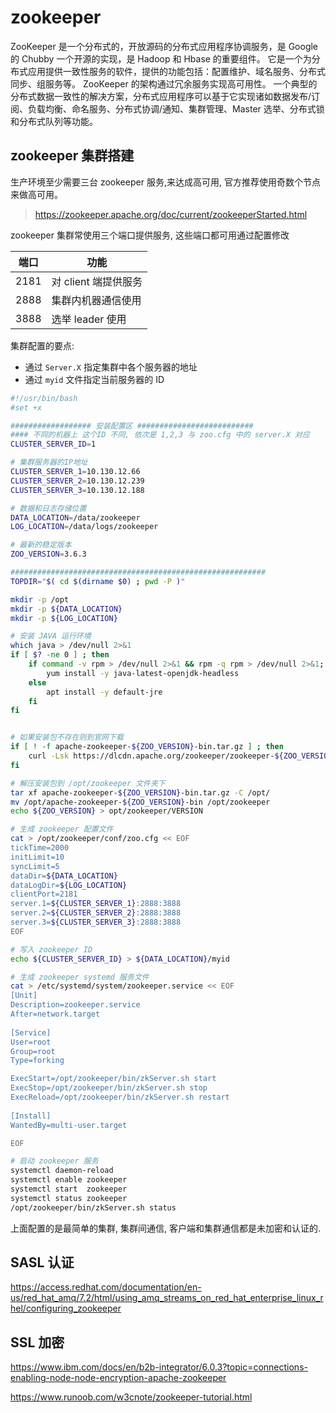 # zookeeper

ZooKeeper 是一个分布式的，开放源码的分布式应用程序协调服务，是 Google 的 Chubby 一个开源的实现，是 Hadoop 和 Hbase 的重要组件。
它是一个为分布式应用提供一致性服务的软件，提供的功能包括：配置维护、域名服务、分布式同步、组服务等。
ZooKeeper 的架构通过冗余服务实现高可用性。
一个典型的分布式数据一致性的解决方案，分布式应用程序可以基于它实现诸如数据发布/订阅、负载均衡、命名服务、分布式协调/通知、集群管理、Master 选举、分布式锁和分布式队列等功能。

## zookeeper 集群搭建

生产环境至少需要三台 zookeeper 服务,来达成高可用, 官方推荐使用奇数个节点来做高可用。

> https://zookeeper.apache.org/doc/current/zookeeperStarted.html

zookeeper 集群常使用三个端口提供服务, 这些端口都可用通过配置修改

| 端口| 功能|
|----|------|
| 2181 | 对 client 端提供服务 |
| 2888 | 集群内机器通信使用 |
| 3888 | 选举 leader 使用 |

集群配置的要点:
 - 通过 `Server.X` 指定集群中各个服务器的地址
 - 通过 `myid` 文件指定当前服务器的 ID

```bash
#!/usr/bin/bash
#set +x

################## 安装配置区 ##########################
#### 不同的机器上 这个ID 不同, 依次是 1,2,3 与 zoo.cfg 中的 server.X 对应
CLUSTER_SERVER_ID=1

# 集群服务器的IP地址
CLUSTER_SERVER_1=10.130.12.66
CLUSTER_SERVER_2=10.130.12.239
CLUSTER_SERVER_3=10.130.12.188

# 数据和日志存储位置
DATA_LOCATION=/data/zookeeper
LOG_LOCATION=/data/logs/zookeeper

# 最新的稳定版本
ZOO_VERSION=3.6.3

#########################################################
TOPDIR="$( cd $(dirname $0) ; pwd -P )"

mkdir -p /opt
mkdir -p ${DATA_LOCATION}
mkdir -p ${LOG_LOCATION}

# 安装 JAVA 运行环境
which java > /dev/null 2>&1
if [ $? -ne 0 ] ; then
    if command -v rpm > /dev/null 2>&1 && rpm -q rpm > /dev/null 2>&1; then
        yum install -y java-latest-openjdk-headless
    else
        apt install -y default-jre
    fi
fi


# 如果安装包不存在则到官网下载
if [ ! -f apache-zookeeper-${ZOO_VERSION}-bin.tar.gz ] ; then
    curl -Lsk https://dlcdn.apache.org/zookeeper/zookeeper-${ZOO_VERSION}/apache-zookeeper-${ZOO_VERSION}-bin.tar.gz -o apache-zookeeper-${ZOO_VERSION}-bin.tar.gz
fi

# 解压安装包到 /opt/zookeeper 文件夹下
tar xf apache-zookeeper-${ZOO_VERSION}-bin.tar.gz -C /opt/
mv /opt/apache-zookeeper-${ZOO_VERSION}-bin /opt/zookeeper
echo ${ZOO_VERSION} > opt/zookeeper/VERSION

# 生成 zookeeper 配置文件
cat > /opt/zookeeper/conf/zoo.cfg << EOF
tickTime=2000
initLimit=10
syncLimit=5
dataDir=${DATA_LOCATION}
dataLogDir=${LOG_LOCATION}
clientPort=2181
server.1=${CLUSTER_SERVER_1}:2888:3888
server.2=${CLUSTER_SERVER_2}:2888:3888
server.3=${CLUSTER_SERVER_3}:2888:3888
EOF

# 写入 zookeeper ID
echo ${CLUSTER_SERVER_ID} > ${DATA_LOCATION}/myid

# 生成 zookeeper systemd 服务文件
cat > /etc/systemd/system/zookeeper.service << EOF
[Unit]
Description=zookeeper.service
After=network.target
 
[Service]
User=root
Group=root
Type=forking

ExecStart=/opt/zookeeper/bin/zkServer.sh start
ExecStop=/opt/zookeeper/bin/zkServer.sh stop
ExecReload=/opt/zookeeper/bin/zkServer.sh restart
 
[Install]
WantedBy=multi-user.target

EOF

# 启动 zookeeper 服务
systemctl daemon-reload
systemctl enable zookeeper
systemctl start  zookeeper
systemctl status zookeeper
/opt/zookeeper/bin/zkServer.sh status
```

上面配置的是最简单的集群, 集群间通信, 客户端和集群通信都是未加密和认证的.

## SASL 认证

https://access.redhat.com/documentation/en-us/red_hat_amq/7.2/html/using_amq_streams_on_red_hat_enterprise_linux_rhel/configuring_zookeeper

## SSL 加密

https://www.ibm.com/docs/en/b2b-integrator/6.0.3?topic=connections-enabling-node-node-encryption-apache-zookeeper





https://www.runoob.com/w3cnote/zookeeper-tutorial.html